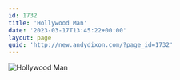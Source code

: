 ```yaml
---
id: 1732
title: 'Hollywood Man'
date: '2023-03-17T13:45:22+00:00'
layout: page
guid: 'http://new.andydixon.com/?page_id=1732'
---
```


![Hollywood Man](https://i0.wp.com/assets.g8x2.ldn.idrivee2-23.com/posters/Hollywood%20Man%2001.jpg?w=1200&ssl=1 "Hollywood Man")